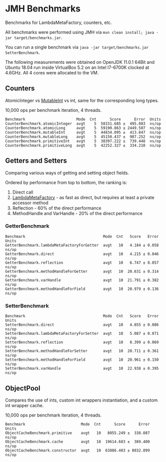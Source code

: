 # JMH Benchmarks

Benchmarks for LambdaMetaFactory, counters, etc.

All benchmarks were performed using JMH via `mvn clean install; java -jar target/benchmarks.jar`. 

You can run a single benchmark via `java -jar target/benchmarks.jar SetterBenchmark`.

The following measurements were obtained on OpenJDK 11.0.1 64Bit and Ubuntu 18.04 run inside VirtualBox 5.2 on an Intel I7-6700K clocked at 4.6GHz.
All 4 cores were allocated to the VM.

## Counters

AtomicInteger vs [MutableInt](https://commons.apache.org/proper/commons-lang/javadocs/api-release/index.html) vs int,
same for the corresponding long types.

10,000 ops per benchmark iteration, 4 threads.

```
Benchmark                       Mode  Cnt      Score      Error  Units
CounterBenchmark.atomicInteger  avgt    5  58331.685 ±  495.083  ns/op
CounterBenchmark.atomicLong     avgt    5  59190.863 ± 2449.507  ns/op
CounterBenchmark.mutableInt     avgt    5  44834.095 ±  413.847  ns/op
CounterBenchmark.mutableLong    avgt    5  45150.437 ±  987.252  ns/op
CounterBenchmark.primitiveInt   avgt    5  38397.222 ±  739.448  ns/op
CounterBenchmark.primitiveLong  avgt    5  42252.327 ±  334.210  ns/op
```

## Getters and Setters

Comparing various ways of getting and setting object fields. 

Ordered by performance from top to bottom, the ranking is:
1. Direct call
1. [LambdaMetaFactory](https://docs.oracle.com/javase/8/docs/api/java/lang/invoke/LambdaMetafactory.html) - as fast as direct, but requires at least a private accessor method 
1. Reflection - 60% of the direct performance
1. MethodHandle and VarHandle - 20% of the direct performance

### GetterBenchmark

```
Benchmark                                   Mode  Cnt   Score   Error  Units
GetterBenchmark.lambdaMetaFactoryForGetter  avgt   10   4.184 ± 0.058  ns/op
GetterBenchmark.direct                      avgt   10   4.215 ± 0.046  ns/op
GetterBenchmark.reflection                  avgt   10   6.747 ± 0.057  ns/op
GetterBenchmark.methodHandleForGetter       avgt   10  20.631 ± 0.314  ns/op
GetterBenchmark.varHandle                   avgt   10  21.791 ± 0.382  ns/op
GetterBenchmark.methodHandleForField        avgt   10  20.979 ± 0.136  ns/op
```

### SetterBenchmark

```
Benchmark                                   Mode  Cnt   Score   Error  Units
SetterBenchmark.direct                      avgt   10   4.855 ± 0.086  ns/op
SetterBenchmark.lambdaMetaFactoryForSetter  avgt   10   5.087 ± 0.071  ns/op
SetterBenchmark.reflection                  avgt   10   8.399 ± 0.069  ns/op
SetterBenchmark.methodHandleForSetter       avgt   10  20.711 ± 0.361  ns/op
SetterBenchmark.methodHandleForField        avgt   10  20.961 ± 0.150  ns/op
SetterBenchmark.varHandle                   avgt   10  22.938 ± 0.395  ns/op
```

## ObjectPool

Compares the use of ints, custom int wrappers instantiation, and a custom int wrapper cache.

10,000 ops per benchmark iteration, 4 threads.

```
Benchmark                         Mode  Cnt      Score      Error  Units
ObjectCacheBenchmark.primitive    avgt   10   8055.249 ±  338.087  ns/op
ObjectCacheBenchmark.cache        avgt   10  19614.683 ±  389.400  ns/op
ObjectCacheBenchmark.constructor  avgt   10  63886.403 ± 8032.899  ns/op
```
